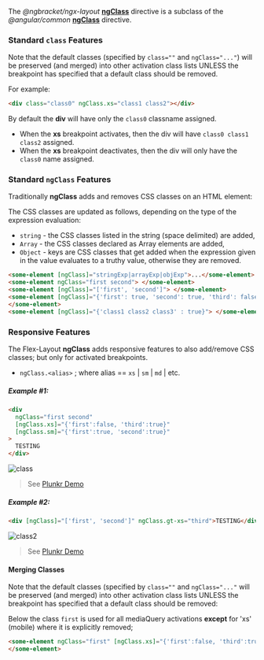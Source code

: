 The _@ngbracket/ngx-layout_ [**ngClass**][ngclass] directive is a subclass of the _@angular/common_
[**ngClass**][aiongclass] directive.

### Standard **`class`** Features

Note that the default classes (specified by `class=""` and `ngClass="..."`) will be preserved (and merged) into other
activation class lists UNLESS the breakpoint has specified that a default class should be removed.

For example:

```html
<div class="class0" ngClass.xs="class1 class2"></div>
```

By default the **div** will have only the `class0` classname assigned.

- When the **xs** breakpoint activates, then the div will have `class0 class1 class2` assigned.
- When the **xs** breakpoint deactivates, then the div will only have the `class0` name assigned.

### Standard **`ngClass`** Features

Traditionally **ngClass** adds and removes CSS classes on an HTML element:

The CSS classes are updated as follows, depending on the type of the expression evaluation:

- `string` - the CSS classes listed in the string (space delimited) are added,
- `Array` - the CSS classes declared as Array elements are added,
- `Object` - keys are CSS classes that get added when the expression given in the value evaluates to a truthy value,
  otherwise they are removed.

```html
<some-element [ngClass]="stringExp|arrayExp|objExp">...</some-element>
<some-element ngClass="first second"> </some-element>
<some-element [ngClass]="['first', 'second']"> </some-element>
<some-element [ngClass]="{'first': true, 'second': true, 'third': false}">
</some-element>
<some-element [ngClass]="{'class1 class2 class3' : true}"> </some-element>
```

### Responsive Features

The Flex-Layout **ngClass** adds responsive features to also add/remove CSS classes; but only for activated breakpoints.

- `ngClass.<alias>` ; where alias == `xs` | `sm` | `md` | etc.

##### Example #1:

```html
<div
  ngClass="first second"
  [ngClass.xs]="{'first':false, 'third':true}"
  [ngClass.sm]="{'first':true, 'second':true}"
>
  TESTING
</div>
```

![class](https://user-images.githubusercontent.com/210413/30512759-d3bb1e18-9abb-11e7-9dbf-4f9d8ca89ba9.jpg)

> See [Plunkr Demo](https://plnkr.co/edit/86oh19nCBIdpEi6CllmR?p=preview)

##### Example #2:

```html
<div [ngClass]="['first', 'second']" ngClass.gt-xs="third">TESTING</div>
```

![class2](https://user-images.githubusercontent.com/210413/30512832-9232bf44-9abd-11e7-917f-07077c0a210a.jpg)

> See [Plunkr Demo](https://plnkr.co/edit/fEyAnpoFQzXiPa6HTZlt?p=preview)

#### Merging Classes

Note that the default classes (specified by `class=""` and `ngClass="..."` will be preserved (and merged) into other
activation class lists UNLESS the breakpoint has specified that a default class should be removed:

Below the class `first` is used for all mediaQuery activations **except** for 'xs' (mobile) where it is explicitly
removed;

```html
<some-element ngClass="first" [ngClass.xs]="{'first':false, 'third':true}">
</some-element>
```

[ngclass]: https://github.com/ngbracket/ngx-layout/blob/main/src/lib/extended/class/class.ts
[aiongclass]: https://github.com/angular/angular/blob/master/packages/common/src/directives/ng_class.ts#L40
